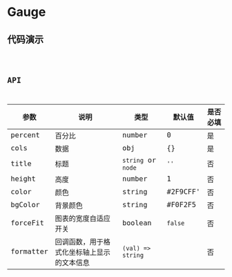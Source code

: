 # Gauge

## 代码演示

<code src="../../../src/components/Charts/Gauge/demo/basic.tsx" />

## API

| 参数      | 说明                                       | 类型               | 默认值   | 是否必填 |
| --------- | ------------------------------------------ | ------------------ | -------- | -------- |
| percent   | 百分比                                     | number             | 0        | 是       |
| cols      | 数据                                       | obj                | {}       | 是       |
| title     | 标题                                       | `string` or `node` | `''`     | 否       |
| height    | 高度                                       | number             | 1        | 否       |
| color     | 颜色                                       | string             | #2F9CFF' | 否       |
| bgColor   | 背景颜色                                   | string             | #F0F2F5  | 否       |
| forceFit  | 图表的宽度自适应开关                       | boolean            | `false`  | 否       |
| formatter | 回调函数，用于格式化坐标轴上显示的文本信息 | `(val) => string`  |          | 否       |
